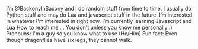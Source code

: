  I’m @BackonyInSaxony and I do random stuff from time to time. I usually do Python stuff and may do Lua and javascript stuff in the future.
 I’m interested in whatever I'm interested in right now.
 I’m currently learning Javascript and Lua
 How to reach me ... You don't unless you know me personally :)
 Pronouns: I'm a guy so you know what to use (He/Him)
 Fun fact: Even though dragonflies have six legs, they cannot walk.

<!---
BackonyInSaxony/BackonyInSaxony is a ✨ special ✨ repository because its `README.md` (this file) appears on your GitHub profile.
You can click the Preview link to take a look at your changes.
--->

